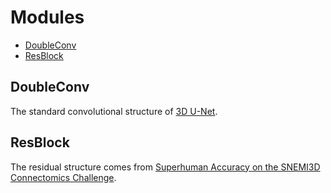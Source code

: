 # Modules
- <a href="#DoubleConv">DoubleConv</a>
- <a href="#ResBlock">ResBlock</a>
## <a id="DoubleConv">DoubleConv</a>
The standard convolutional structure of [3D U-Net](https://arxiv.org/abs/1606.06650).

## <a id="ResBlock">ResBlock</a>
The residual structure comes from [Superhuman Accuracy on the SNEMI3D Connectomics Challenge](https://arxiv.org/pdf/1706.00120).
